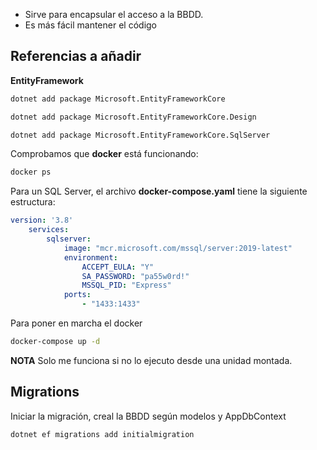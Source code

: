 - Sirve para encapsular el acceso a la BBDD.
- Es más fácil mantener el código
## Referencias a añadir

**EntityFramework**

```bash
dotnet add package Microsoft.EntityFrameworkCore
```

```bash
dotnet add package Microsoft.EntityFrameworkCore.Design
```

```bash
dotnet add package Microsoft.EntityFrameworkCore.SqlServer
```


Comprobamos que **docker** está funcionando:

```bash
docker ps
```

Para un SQL Server, el archivo **docker-compose.yaml** tiene la siguiente estructura:

```yaml
version: '3.8'
	services:
		sqlserver:
			image: "mcr.microsoft.com/mssql/server:2019-latest"
			environment:
				ACCEPT_EULA: "Y"
				SA_PASSWORD: "pa55w0rd!"
				MSSQL_PID: "Express"
			ports:
				- "1433:1433"
```

Para poner en marcha el docker

```bash
docker-compose up -d
```

**NOTA** Solo me funciona si no lo ejecuto desde una unidad montada.

## Migrations

Iniciar la migración, creal la BBDD según modelos y AppDbContext

``` bash
dotnet ef migrations add initialmigration
```

